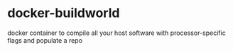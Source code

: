 # docker-buildworld
docker container to compile all your host software with processor-specific flags and populate a repo
